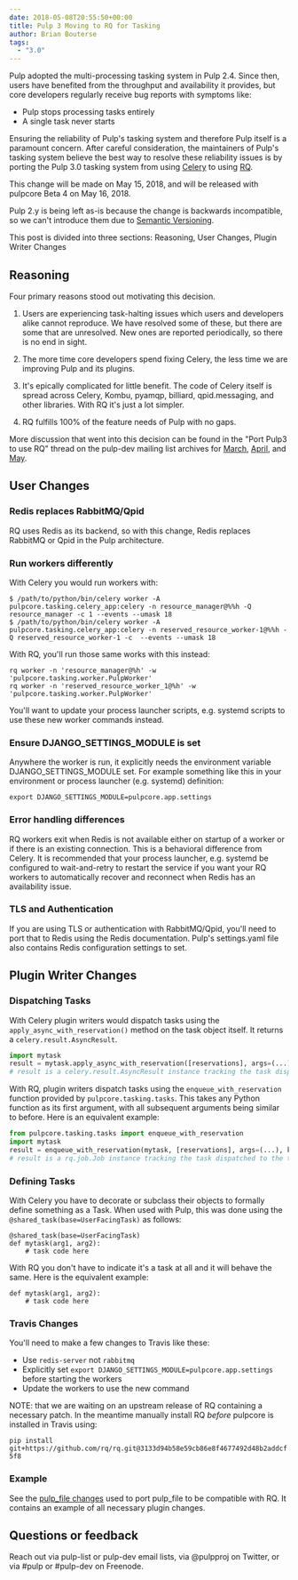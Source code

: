 ```yaml
---
date: 2018-05-08T20:55:50+00:00
title: Pulp 3 Moving to RQ for Tasking
author: Brian Bouterse
tags:
  - "3.0"
---
```

<!-- more -->
Pulp adopted the multi-processing tasking system in Pulp 2.4. Since then, users have benefited from
the throughput and availability it provides, but core developers regularly receive bug reports with
symptoms like:

* Pulp stops processing tasks entirely
* A single task never starts

Ensuring the reliability of Pulp's tasking system and therefore Pulp itself is a paramount concern.
After careful consideration, the maintainers of Pulp's tasking system believe the best way to
resolve these reliability issues is by porting the Pulp 3.0 tasking system from using
[Celery](http://celery.readthedocs.io/en/latest/) to using [RQ](http://python-rq.org/docs/).

This change will be made on May 15, 2018, and will be released with pulpcore Beta 4 on May 16, 2018.

Pulp 2.y is being left as-is because the change is backwards incompatible, so we can't introduce
them due to [Semantic Versioning](http://semver.org/).

This post is divided into three sections: Reasoning, User Changes, Plugin Writer Changes

## Reasoning

Four primary reasons stood out motivating this decision.

1. Users are experiencing task-halting issues which users and developers alike cannot reproduce. We
   have resolved some of these, but there are some that are unresolved. New ones are reported
   periodically, so there is no end in sight.

2. The more time core developers spend fixing Celery, the less time we are improving Pulp and its
   plugins.

3. It's epically complicated for little benefit. The code of Celery itself is spread across Celery,
   Kombu, pyamqp, billiard, qpid.messaging, and other libraries. With RQ it's just a lot simpler.

4. RQ fulfills 100% of the feature needs of Pulp with no gaps.

More discussion that went into this decision can be found in the "Port Pulp3 to use RQ" thread on
the pulp-dev mailing list archives for
[March](https://www.redhat.com/archives/pulp-dev/2018-March/thread.html),
[April](https://www.redhat.com/archives/pulp-dev/2018-April/thread.html), and
[May](https://www.redhat.com/archives/pulp-dev/2018-May/thread.html).


## User Changes

### Redis replaces RabbitMQ/Qpid

RQ uses Redis as its backend, so with this change, Redis replaces RabbitMQ or Qpid in the Pulp
architecture.

### Run workers differently

With Celery you would run workers with:

```commandline
$ /path/to/python/bin/celery worker -A pulpcore.tasking.celery_app:celery -n resource_manager@%%h -Q resource_manager -c 1 --events --umask 18
$ /path/to/python/bin/celery worker -A pulpcore.tasking.celery_app:celery -n reserved_resource_worker-1@%%h -Q reserved_resource_worker-1 -c  --events --umask 18
```

With RQ, you'll run those same works with this instead:

```commandline
rq worker -n 'resource_manager@%h' -w 'pulpcore.tasking.worker.PulpWorker'
rq worker -n 'reserved_resource_worker_1@%h' -w 'pulpcore.tasking.worker.PulpWorker'
```

You'll want to update your process launcher scripts, e.g. systemd scripts to use these new worker
commands instead.

### Ensure DJANGO_SETTINGS_MODULE is set

Anywhere the worker is run, it explicitly needs the environment variable DJANGO_SETTINGS_MODULE set.
For example something like this in your environment or process launcher (e.g. systemd) definition:

```commandline
export DJANGO_SETTINGS_MODULE=pulpcore.app.settings
``` 

### Error handling differences

RQ workers exit when Redis is not available either on startup of a worker or if there is an existing
connection. This is a behavioral difference from Celery. It is recommended that your process
launcher, e.g. systemd be configured to wait-and-retry to restart the service if you want your RQ
workers to automatically recover and reconnect when Redis has an availability issue.

### TLS and Authentication

If you are using TLS or authentication with RabbitMQ/Qpid, you'll need to port that to Redis using
the Redis documentation. Pulp's settings.yaml file also contains Redis configuration settings to
set. 


## Plugin Writer Changes

### Dispatching Tasks

With Celery plugin writers would dispatch tasks using the `apply_async_with_reservation()` method on
the task object itself. It returns a `celery.result.AsyncResult`.

```python
import mytask
result = mytask.apply_async_with_reservation([reservations], args=(...), kwargs={...})
# result is a celery.result.AsyncResult instance tracking the task dispatched to the tasking system
```

With RQ, plugin writers dispatch tasks using the `enqueue_with_reservation` function provided by
`pulpcore.tasking.tasks`. This takes any Python function as its first argument, with all subsequent
arguments being similar to before. Here is an equivalent example:

```python
from pulpcore.tasking.tasks import enqueue_with_reservation
import mytask
result = enqueue_with_reservation(mytask, [reservations], args=(...), kwargs={...})
# result is a rq.job.Job instance tracking the task dispatched to the tasking system
```

### Defining Tasks

With Celery you have to decorate or subclass their objects to formally define something as a Task.
When used with Pulp, this was done using the `@shared_task(base=UserFacingTask)` as follows:

```commandline
@shared_task(base=UserFacingTask)
def mytask(arg1, arg2):
    # task code here
``` 

With RQ you don't have to indicate it's a task at all and it will behave the same. Here is the
equivalent example:

```commandline
def mytask(arg1, arg2):
    # task code here
```

### Travis Changes

You'll need to make a few changes to Travis like these:

* Use `redis-server` not `rabbitmq`
* Explicitly set `export DJANGO_SETTINGS_MODULE=pulpcore.app.settings` before starting the workers 
* Update the workers to use the new command 

NOTE: that we are waiting on an upstream release of RQ containing a necessary patch. In the meantime
manually install RQ *before* pulpcore is installed in Travis using:

`pip install git+https://github.com/rq/rq.git@3133d94b58e59cb86e8f4677492d48b2addcf5f8`

### Example

See the [pulp_file changes](https://github.com/pulp/pulp_file/pull/72) used to port pulp_file to be
compatible with RQ. It contains an example of all necessary plugin changes.


## Questions or feedback

Reach out via pulp-list or pulp-dev email lists, via @pulpproj on Twitter, or via #pulp or #pulp-dev
on Freenode.
